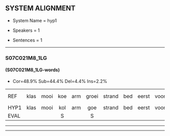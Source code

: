
## SYSTEM ALIGNMENT

- System Name = hyp1

- Speakers = 1

- Sentences = 1

---

### S07C021M8_1LG

#### (S07C021M8_1LG-words)

- Cor=48.9%	Sub=44.4%	Del=4.4%	Ins=2.2%

|  |  |  |  |  |  |  |  |  |  |  |  |  |  |  |  |  |  |  |  |  |  |  |  |  |  |  |  |  |  |  |  |  |  |  |  |  |  |  |  |  |  |  |  |  |  |
|:--- |:---:|:---:|:---:|:---:|:---:|:---:|:---:|:---:|:---:|:---:|:---:|:---:|:---:|:---:|:---:|:---:|:---:|:---:|:---:|:---:|:---:|:---:|:---:|:---:|:---:|:---:|:---:|:---:|:---:|:---:|:---:|:---:|:---:|:---:|:---:|:---:|:---:|:---:|:---:|:---:|:---:|:---:|:---:|:---:|:---:|
| REF | klas | mooi | koe | arm | groei | strand | bed | eerst | voor | draai | sjaal | * | herfst | duur | straat |  | leeuw | clown | * | hoek | krant | hout | vriend | gauw | chips*(kippen) | *s | groen | feest | reis*(rijst) | jas | huis | paard | vijf | muts | nieuw | kind | bang | oog | zacht | schoen | *s | plas | neus | knoop | plank |
| HYP1 | klas | mooi | kol | arm | goe | strand | bed | eerst | voor | draai | sa | jouw | herfst | duur | straat | lijlw | koo | clan | cloun | hoek | klant | hout | vrint | gouw | kip | en | groen | feest | juyst | ja | huis |  | paart | vif | minieuw | kind | bang | oog | zacht |  | schoon | plas | neur | knol | plank |
| EVAL |  |  | S |  | S |  |  |  |  |  | S | S |  |  |  | I | S | S | S |  | S |  | S | S | S | S |  |  | S | S |  | D | S | S | S |  |  |  |  | D | S |  | S | S |  |
---

---
